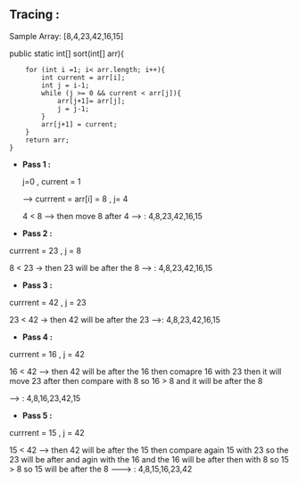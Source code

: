 ## Tracing :

Sample Array: [8,4,23,42,16,15]

public static int[] sort(int[] arr){

        for (int i =1; i< arr.length; i++){
            int current = arr[i];
            int j = i-1;
            while (j >= 0 && current < arr[j]){
                arr[j+1]= arr[j];
                j = j-1;
            }
            arr[j+1] = current;
        }
        return arr;
    }

+ **Pass 1 :**

  j=0 , current = 1

  --> currrent = arr[i] = 8 ,  j= 4

  4 < 8 --> then move 8 after 4   -->     : 4,8,23,42,16,15

+ **Pass 2 :**

currrent = 23 , j = 8

8 < 23 -> then 23 will be after the 8 -->  : 4,8,23,42,16,15 

+ **Pass 3 :**

currrent = 42 , j = 23

23 < 42 -> then 42 will be after the 23 -->: 4,8,23,42,16,15 


+ **Pass 4 :**

currrent = 16 , j = 42

16 < 42 --> then 42 will be after the 16 
then comapre 16 with 23 then it will move 23 after then compare with 8 so 16 > 8 and it will be after the 8

 --> : 4,8,16,23,42,15 

+ **Pass 5 :**

currrent = 15 , j = 42

15 < 42 --> then 42 will be after the 15 then compare again 15 with 23 so the 23 will be after and agin with the 16 and the 16 will be after then with 8 so 15 > 8 so 15 will be after the 8     --->      : 4,8,15,16,23,42 